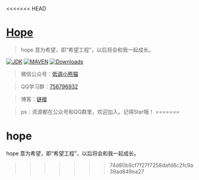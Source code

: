 <<<<<<< HEAD
<h1><a href="#">Hope</a></h1>

>hope 意为希望，即“希望工程”，以后将会和我一起成长。

[![JDK](https://img.shields.io/badge/JDK-1.8-yellow.svg)](#)
[![MAVEN](https://img.shields.io/maven-central/v/org.apache.maven/apache-maven.svg)](#)
[![Downloads](https://img.shields.io/eclipse-marketplace/dt/notepad4e.svg)](#)

>微信公众号：[低调小熊猫](https://mp.weixin.qq.com/s/l5t8WSCG_-shiD4BPpLYiw) 

>QQ学习群：[756796932](https://jq.qq.com/?_wv=1027&k=5keAeWA) 

>博客：[链接](https://blog.csdn.net/aodeng110)

>ps：资源都在公众号和QQ群里，欢迎加入。记得Star哦！
=======
# hope
hope 意为希望，即“希望工程”，以后将会和我一起成长。
>>>>>>> 74d80b9cf7f27f7258dafd8c2fc9a39ad849ea27
